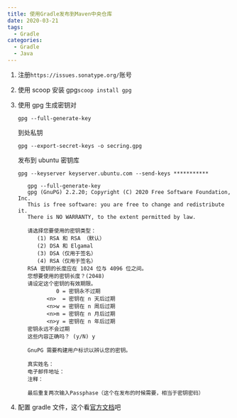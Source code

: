```yaml
---
title: 使用Gradle发布到Maven中央仓库
date: 2020-03-21
tags:
  - Gradle
categories:
  - Gradle
  - Java
---
```


1. 注册`https://issues.sonatype.org/`账号
2. 使用 scoop 安装 gpg`scoop install gpg`
3. 使用 gpg 生成密钥对

   `gpg --full-generate-key`

   到处私钥

   `gpg --export-secret-keys -o secring.gpg`

   发布到 ubuntu 密钥库

   `gpg --keyserver keyserver.ubuntu.com --send-keys ***********`

   ```
      gpg --full-generate-key
      gpg (GnuPG) 2.2.20; Copyright (C) 2020 Free Software Foundation, Inc.
      This is free software: you are free to change and redistribute it.
      There is NO WARRANTY, to the extent permitted by law.

      请选择您要使用的密钥类型：
         (1) RSA 和 RSA （默认）
         (2) DSA 和 Elgamal
         (3) DSA（仅用于签名）
         (4) RSA（仅用于签名）
      RSA 密钥的长度应在 1024 位与 4096 位之间。
      您想要使用的密钥长度？(2048)
      请设定这个密钥的有效期限。
               0 = 密钥永不过期
            <n>  = 密钥在 n 天后过期
            <n>w = 密钥在 n 周后过期
            <n>m = 密钥在 n 月后过期
            <n>y = 密钥在 n 年后过期
      密钥永远不会过期
      这些内容正确吗？ (y/N) y

      GnuPG 需要构建用户标识以辨认您的密钥。

      真实姓名：
      电子邮件地址：
      注释：

      最后重复两次输入Passphase（这个在发布的时候需要，相当于密钥密码）
   ```

4. 配置 gradle 文件，这个看[官方文档](https://docs.gradle.org/current/userguide/publishing_maven.html)吧
